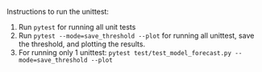 Instructions to run the unittest:

1. Run `pytest` for running all unit tests
2. Run `pytest --mode=save_threshold --plot` for running all unittest, save the threshold, and plotting the results.
3. For running only 1 unittest: `pytest test/test_model_forecast.py --mode=save_threshold --plot`